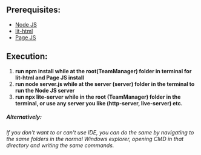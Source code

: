 <h2>Prerequisites: </h2>

- <a href="https://nodejs.org/en">Node JS</a>
- <a href="https://www.npmjs.com/package/lit-html">lit-html</a>
- <a href="https://www.npmjs.com/package/page">Page JS</a>

<h2>Execution: </h2>

1. __run npm install while at the root(TeamManager) folder in terminal for lit-html and Page JS install__
2. __run node server.js while at the server (server) folder in the terminal to run the Node JS server__
3. __run npx lite-server while in the root (TeamManager) folder in the terminal, or use any server you like (http-server, live-server) etc.__

<h5>Alternatively: </h5>

_If you don't want to or can't use IDE, you can do the same by navigating to the same
folders in the normal Windows explorer, opening CMD in that directory and writing the same commands._